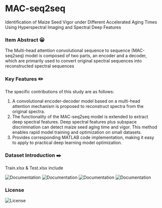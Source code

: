 # MAC-seq2seq
Identification of Maize Seed Vigor under Different Accelerated Aging Times Using Hyperspectral Imaging and Spectral Deep Features 
### Item Abstract 😀
The Multi-head attention convolutional sequence to sequence (MAC-seq2seq) model is composed of two parts, an encoder and a decoder, which are primarily used to convert original spectral sequences into reconstructed spectral sequences

### Key Features :pencil2:
The specific contributions of this study are as follows:
1. A convolutional encoder-decoder model based on a multi-head attention mechanism is proposed to reconstruct spectra from the original spectra.
2. The functionality of the MAC-seq2seq model is extended to extract deep spectral features. Deep spectral features plus subspace discrimination can detect maize seed aging time and vigor. This method enables rapid model training and optimization on small datasets.
3. Provides corresponding MATLAB code implementation, making it easy to apply to practical deep learning model optimization.

### Dataset Introduction :black_nib:
Train.xlsx & Test.xlsx include 



![Documentation](https://img.shields.io/badge/documentation-Deep_Learning-blue)
![Documentation](https://img.shields.io/badge/documentation-Reconstruction_Spectra-orange)
![Documentation](https://img.shields.io/badge/documentation-Ensemble_Learning-yellowgreen)
![Documentation](https://img.shields.io/badge/documentation-MATLAB2024A-brightgreen)


### License
![License](https://img.shields.io/badge/license-MIT-yellow) 

